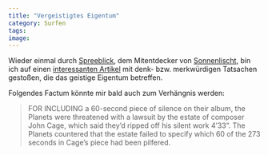 ```yaml
---
title: "Vergeistigtes Eigentum"
category: Surfen
tags: 
image: 
---
```


Wieder einmal durch [Spreeblick](http://www.spreeblick.de/), dem Mitentdecker von [Sonnenlischt](http://www.spiegel.de/netzwelt/netzkultur/0,1518,407120,00.html), bin ich auf einen [interessanten Artikel](http://www.motherjones.com/news/exhibit/2006/03/intellectual_property.html) mit denk- bzw. merkwürdigen Tatsachen gestoßen, die das geistige Eigentum betreffen.  

  

Folgendes Factum könnte mir bald auch zum Verhängnis werden:  


> FOR INCLUDING a 60-second piece of silence on their album, the Planets were threatened with a lawsuit by the estate of composer John Cage, which said they’d ripped off his silent work 4’33”. The Planets countered that the estate failed to specify which 60 of the 273 seconds in Cage’s piece had been pilfered.

